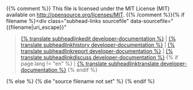 {{% comment %}}
This file is licensed under the MIT License (MIT) available on
http://opensource.org/licenses/MIT.
{{% /comment %}}{% if filename %}<div class="subhead-links sourcefile" data-sourcefile="{{filename|uri_escape}}"
><a href="https://github.com/skycoin/dev/edit/master/{{filename|uri_escape}}">{% translate subheadlinkedit developer-documentation %}</a>
| <a href="https://github.com/skycoin/dev/commits/master/{{filename|uri_escape}}">{% translate subheadlinkhistory developer-documentation %}</a>
| <a href="https://github.com/skycoin/dev/issues/new?body=Source%20File%3A%20{{filename|uri_escape}}%0A%0A">{% translate subheadlinkreport developer-documentation %}</a>
| <a href="/{{ page.lang }}/development#devcommunities">{% translate subheadlinkdiscuss developer-documentation %}</a>
{% if page.lang != "en" %}
| <a href="/{{ page.lang }}/development#devcommunities">{% translate subheadlinktranslate developer-documentation %}</a>
{% endif %}
</div>
{% else %}
{% die "source filename not set" %}
{% endif %}
